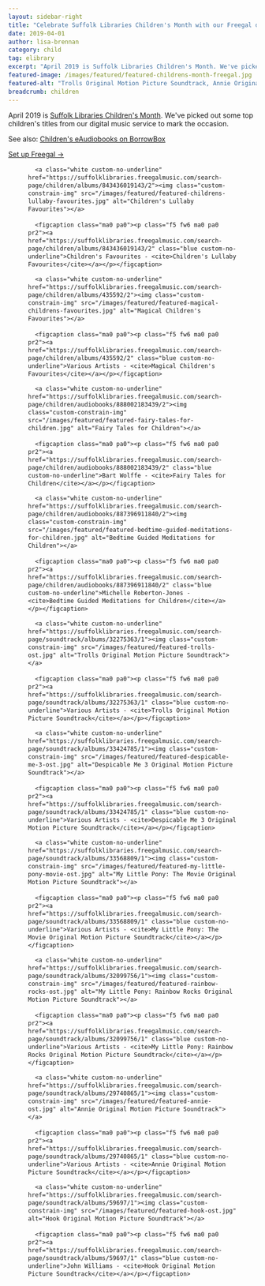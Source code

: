 ```yaml
---
layout: sidebar-right
title: "Celebrate Suffolk Libraries Children's Month with our Freegal digital music service"
date: 2019-04-01
author: lisa-brennan
category: child
tag: elibrary
excerpt: "April 2019 is Suffolk Libraries Children's Month. We've picked out some top children's titles from our digital music service to mark the occasion."
featured-image: /images/featured/featured-childrens-month-freegal.jpg
featured-alt: "Trolls Original Motion Picture Soundtrack, Annie Original Motion Picture Soundtrack"
breadcrumb: children
---
```


April 2019 is [Suffolk Libraries Children's Month](/childrens-month/). We've picked out some top children's titles from our digital music service to mark the occasion.

See also: [Children's eAudiobooks on BorrowBox](https://fe.bolindadigital.com/wldcs_bol_fo/b2i/mainPage.html?b2bSite=4172&expand=10537&b2bSite=4172)

[Set up Freegal &rarr;](/elibrary/freegal/)

<div class="custom-flex-container">

  <figure class="custom-flex-row-4 pv2">

      <a class="white custom-no-underline" href="https://suffolklibraries.freegalmusic.com/search-page/children/albums/843436019143/2"><img class="custom-constrain-img" src="/images/featured/featured-childrens-lullaby-favourites.jpg" alt="Children's Lullaby Favourites"></a>

      <figcaption class="ma0 pa0"><p class="f5 fw6 ma0 pa0 pr2"><a href="https://suffolklibraries.freegalmusic.com/search-page/children/albums/843436019143/2" class="blue custom-no-underline">Children's Favourites - <cite>Children's Lullaby Favourites</cite></a></p></figcaption>

  </figure>

  <figure class="custom-flex-row-4 pv2">

      <a class="white custom-no-underline" href="https://suffolklibraries.freegalmusic.com/search-page/children/albums/435592/2"><img class="custom-constrain-img" src="/images/featured/featured-magical-childrens-favourites.jpg" alt="Magical Children's Favourites"></a>

      <figcaption class="ma0 pa0"><p class="f5 fw6 ma0 pa0 pr2"><a href="https://suffolklibraries.freegalmusic.com/search-page/children/albums/435592/2" class="blue custom-no-underline">Various Artists - <cite>Magical Children's Favourites</cite></a></p></figcaption>

  </figure>

  <figure class="custom-flex-row-4 pv2">

      <a class="white custom-no-underline" href="https://suffolklibraries.freegalmusic.com/search-page/children/audiobooks/888002183439/2"><img class="custom-constrain-img" src="/images/featured/featured-fairy-tales-for-children.jpg" alt="Fairy Tales for Children"></a>

      <figcaption class="ma0 pa0"><p class="f5 fw6 ma0 pa0 pr2"><a href="https://suffolklibraries.freegalmusic.com/search-page/children/audiobooks/888002183439/2" class="blue custom-no-underline">Bart Wolffe - <cite>Fairy Tales for Children</cite></a></p></figcaption>

  </figure>

  <figure class="custom-flex-row-4 pv2">

      <a class="white custom-no-underline" href="https://suffolklibraries.freegalmusic.com/search-page/children/audiobooks/887396911840/2"><img class="custom-constrain-img" src="/images/featured/featured-bedtime-guided-meditations-for-children.jpg" alt="Bedtime Guided Meditations for Children"></a>

      <figcaption class="ma0 pa0"><p class="f5 fw6 ma0 pa0 pr2"><a href="https://suffolklibraries.freegalmusic.com/search-page/children/audiobooks/887396911840/2" class="blue custom-no-underline">Michelle Roberton-Jones - <cite>Bedtime Guided Meditations for Children</cite></a></p></figcaption>

  </figure>

  <figure class="custom-flex-row-4 pv2">

      <a class="white custom-no-underline" href="https://suffolklibraries.freegalmusic.com/search-page/soundtrack/albums/32275363/1"><img class="custom-constrain-img" src="/images/featured/featured-trolls-ost.jpg" alt="Trolls Original Motion Picture Soundtrack"></a>

      <figcaption class="ma0 pa0"><p class="f5 fw6 ma0 pa0 pr2"><a href="https://suffolklibraries.freegalmusic.com/search-page/soundtrack/albums/32275363/1" class="blue custom-no-underline">Various Artists - <cite>Trolls Original Motion Picture Soundtrack</cite></a></p></figcaption>

  </figure>

  <figure class="custom-flex-row-4 pv2">

      <a class="white custom-no-underline" href="https://suffolklibraries.freegalmusic.com/search-page/soundtrack/albums/33424785/1"><img class="custom-constrain-img" src="/images/featured/featured-despicable-me-3-ost.jpg" alt="Despicable Me 3 Original Motion Picture Soundtrack"></a>

      <figcaption class="ma0 pa0"><p class="f5 fw6 ma0 pa0 pr2"><a href="https://suffolklibraries.freegalmusic.com/search-page/soundtrack/albums/33424785/1" class="blue custom-no-underline">Various Artists - <cite>Despicable Me 3 Original Motion Picture Soundtrack</cite></a></p></figcaption>

  </figure>

  <figure class="custom-flex-row-4 pv2">

      <a class="white custom-no-underline" href="https://suffolklibraries.freegalmusic.com/search-page/soundtrack/albums/33568809/1"><img class="custom-constrain-img" src="/images/featured/featured-my-little-pony-movie-ost.jpg" alt="My Little Pony: The Movie Original Motion Picture Soundtrack"></a>

      <figcaption class="ma0 pa0"><p class="f5 fw6 ma0 pa0 pr2"><a href="https://suffolklibraries.freegalmusic.com/search-page/soundtrack/albums/33568809/1" class="blue custom-no-underline">Various Artists - <cite>My Little Pony: The Movie Original Motion Picture Soundtrack</cite></a></p></figcaption>

  </figure>

  <figure class="custom-flex-row-4 pv2">

      <a class="white custom-no-underline" href="https://suffolklibraries.freegalmusic.com/search-page/soundtrack/albums/32099756/1"><img class="custom-constrain-img" src="/images/featured/featured-rainbow-rocks-ost.jpg" alt="My Little Pony: Rainbow Rocks Original Motion Picture Soundtrack"></a>

      <figcaption class="ma0 pa0"><p class="f5 fw6 ma0 pa0 pr2"><a href="https://suffolklibraries.freegalmusic.com/search-page/soundtrack/albums/32099756/1" class="blue custom-no-underline">Various Artists - <cite>My Little Pony: Rainbow Rocks Original Motion Picture Soundtrack</cite></a></p></figcaption>

  </figure>

  <figure class="custom-flex-row-4 pv2">

      <a class="white custom-no-underline" href="https://suffolklibraries.freegalmusic.com/search-page/soundtrack/albums/29740865/1"><img class="custom-constrain-img" src="/images/featured/featured-annie-ost.jpg" alt="Annie Original Motion Picture Soundtrack"></a>

      <figcaption class="ma0 pa0"><p class="f5 fw6 ma0 pa0 pr2"><a href="https://suffolklibraries.freegalmusic.com/search-page/soundtrack/albums/29740865/1" class="blue custom-no-underline">Various Artists - <cite>Annie Original Motion Picture Soundtrack</cite></a></p></figcaption>

  </figure>

  <figure class="custom-flex-row-4 pv2">

      <a class="white custom-no-underline" href="https://suffolklibraries.freegalmusic.com/search-page/soundtrack/albums/59697/1"><img class="custom-constrain-img" src="/images/featured/featured-hook-ost.jpg" alt="Hook Original Motion Picture Soundtrack"></a>

      <figcaption class="ma0 pa0"><p class="f5 fw6 ma0 pa0 pr2"><a href="https://suffolklibraries.freegalmusic.com/search-page/soundtrack/albums/59697/1" class="blue custom-no-underline">John Williams - <cite>Hook Original Motion Picture Soundtrack</cite></a></p></figcaption>

  </figure>

</div>

